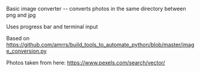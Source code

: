 Basic image converter -- converts photos in the same directory between png and jpg

Uses progress bar and terminal input

Based on https://github.com/amrrs/build_tools_to_automate_python/blob/master/image_conversion.py

Photos taken from here: https://www.pexels.com/search/vector/

